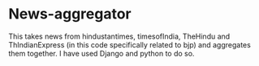 # News-aggregator
This takes news from hindustantimes, timesofIndia, TheHindu and ThIndianExpress (in this code specifically related to bjp) and aggregates them together. I have used Django and python to do so.
